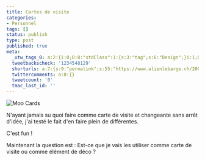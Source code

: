 ```yaml
---
title: Cartes de visite
categories:
- Personnel
tags: []
status: publish
type: post
published: true
meta:
  _utw_tags_0: a:2:{i:0;O:8:"stdClass":1:{s:3:"tag";s:6:"Design";}i:1;O:8:"stdClass":1:{s:3:"tag";s:9:"Personnel";}}
  tweetbackscheck: '1234548129'
  shorturls: a:7:{s:9:"permalink";s:55:"https://www.alienlebarge.ch/2007/05/24/cartes-de-visite/";s:7:"tinyurl";s:25:"https://tinyurl.com/dgo8bs";s:4:"isgd";s:17:"https://is.gd/ilS2";s:5:"bitly";s:20:"https://bit.ly/146IJy";s:5:"snipr";s:22:"https://snipr.com/bab6k";s:5:"snurl";s:22:"https://snurl.com/bab6k";s:7:"snipurl";s:24:"https://snipurl.com/bab6k";}
  twittercomments: a:0:{}
  tweetcount: '0'
  tmac_last_id: ''
---
```

<img src="https://dlgjp9x71cipk.cloudfront.net/2007/05/moo_card.png" alt="Moo Cards" />

N'ayant jamais su quoi faire comme carte de visite et changeante sans arrêt d'idée, j'ai testé le fait d'en faire plein de différentes.

C'est fun !

Maintenant la question est : Est-ce que je vais les utiliser comme carte de visite ou comme élément de déco ?
